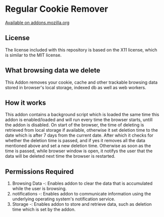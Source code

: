 # Regular Cookie Remover
[Available on addons.mozilla.org][AMO]

## License
The license included with this repository is based on the X11 license, which is similar to the MIT license.

[AMO]: https://addons.mozilla.org/en-US/firefox/addon/regular-cookie-remover/

## What browsing data we delete
This Addon removes your cookie, cache and other trackable browsing data stored in browser's local storage, indexed db as well as web workers.

## How it works
This addon contains a background script which is loaded the same time this addon is enabled/loaded and will run every time the browser starts, untill the addon is disabled.
On start of the browser, the time of deleting is retrieved from local storage if available, otherwise it set deletion time to the date which is after 7 days from the current date.
After which it checks for whether the deletion time is passed, and if yes it removes all the data mentioned above and set a new deletion time.
Otherwise as soon as the time is passed, while browser window is open, it notifys the user that the data will be deleted next time the browser is restarted.

## Permissions Required
1. Browsing Data -: Enables addon to clear the data that is accumulated while the user is browsing.
2. notifications -: Enables addon to communicate information using the underlying operating system's                               notification service.
3. Storage       -: Enables addon to store and retrieve data, such as deletion time which is set by the addon.